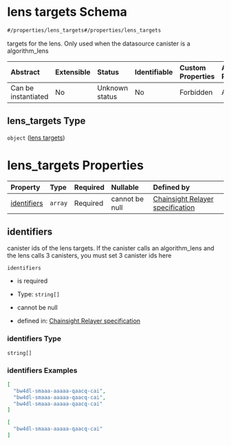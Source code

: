 # lens targets Schema

```txt
#/properties/lens_targets#/properties/lens_targets
```

targets for the lens. Only used when the datasource canister is a algorithm\_lens

| Abstract            | Extensible | Status         | Identifiable | Custom Properties | Additional Properties | Access Restrictions | Defined In                                                      |
| :------------------ | :--------- | :------------- | :----------- | :---------------- | :-------------------- | :------------------ | :-------------------------------------------------------------- |
| Can be instantiated | No         | Unknown status | No           | Forbidden         | Allowed               | none                | [relayer.json\*](../../out/relayer.json "open original schema") |

## lens\_targets Type

`object` ([lens targets](relayer-properties-lens-targets.md))

# lens\_targets Properties

| Property                    | Type    | Required | Nullable       | Defined by                                                                                                                                                                                       |
| :-------------------------- | :------ | :------- | :------------- | :----------------------------------------------------------------------------------------------------------------------------------------------------------------------------------------------- |
| [identifiers](#identifiers) | `array` | Required | cannot be null | [Chainsight Relayer specification](relayer-properties-lens-targets-properties-identifiers.md "#/properties/lens_targets/properties/identifiers#/properties/lens_targets/properties/identifiers") |

## identifiers

canister ids of the lens targets. If the canister calls an algorithm\_lens and the lens calls 3 canisters, you must set 3 canister ids here

`identifiers`

*   is required

*   Type: `string[]`

*   cannot be null

*   defined in: [Chainsight Relayer specification](relayer-properties-lens-targets-properties-identifiers.md "#/properties/lens_targets/properties/identifiers#/properties/lens_targets/properties/identifiers")

### identifiers Type

`string[]`

### identifiers Examples

```json
[
  "bw4dl-smaaa-aaaaa-qaacq-cai",
  "bw4dl-smaaa-aaaaa-qaacq-cai",
  "bw4dl-smaaa-aaaaa-qaacq-cai"
]
```

```json
[
  "bw4dl-smaaa-aaaaa-qaacq-cai"
]
```
